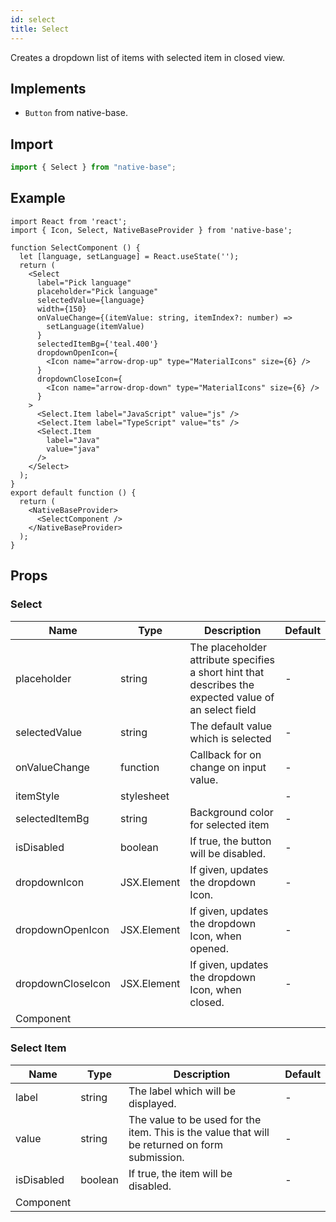 ```yaml
---
id: select
title: Select
---
```


Creates a dropdown list of items with selected item in closed view.

## Implements

- `Button` from native-base.

## Import

```jsx
import { Select } from "native-base";
```

## Example

```SnackPlayer name=Select%20Example
import React from 'react';
import { Icon, Select, NativeBaseProvider } from 'native-base';

function SelectComponent () {
  let [language, setLanguage] = React.useState('');
  return (
    <Select
      label="Pick language"
      placeholder="Pick language"
      selectedValue={language}
      width={150}
      onValueChange={(itemValue: string, itemIndex?: number) =>
        setLanguage(itemValue)
      }
      selectedItemBg={'teal.400'}
      dropdownOpenIcon={
        <Icon name="arrow-drop-up" type="MaterialIcons" size={6} />
      }
      dropdownCloseIcon={
        <Icon name="arrow-drop-down" type="MaterialIcons" size={6} />
      }
    >
      <Select.Item label="JavaScript" value="js" />
      <Select.Item label="TypeScript" value="ts" />
      <Select.Item
        label="Java"
        value="java"
      />
    </Select>
  );
}
export default function () {
  return (
    <NativeBaseProvider>
      <SelectComponent />
    </NativeBaseProvider>
  );
}
```

## Props

### Select

| Name              | Type        | Description                                                                                           | Default |
| ----------------- | ----------- | ----------------------------------------------------------------------------------------------------- | ------- |
| placeholder       | string      | The placeholder attribute specifies a short hint that describes the expected value of an select field | -       |
| selectedValue     | string      | The default value which is selected                                                                   | -       |
| onValueChange     | function    | Callback for on change on input value.                                                                | -       |
| itemStyle         | stylesheet  |                                                                                                       | -       |
| selectedItemBg    | string      | Background color for selected item                                                                    | -       |
| isDisabled        | boolean     | If true, the button will be disabled.                                                                 | -       |
| dropdownIcon      | JSX.Element | If given, updates the dropdown Icon.                                                                  | -       |
| dropdownOpenIcon  | JSX.Element | If given, updates the dropdown Icon, when opened.                                                     | -       |
| dropdownCloseIcon | JSX.Element | If given, updates the dropdown Icon, when closed.                                                     | -       |
| Component         |             |                                                                                                       |         |

### Select Item

| Name       | Type    | Description                                                                                    | Default |
| ---------- | ------- | ---------------------------------------------------------------------------------------------- | ------- |
| label      | string  | The label which will be displayed.                                                             | -       |
| value      | string  | The value to be used for the item. This is the value that will be returned on form submission. | -       |
| isDisabled | boolean | If true, the item will be disabled.                                                            | -       |
| Component  |         |                                                                                                |         |
